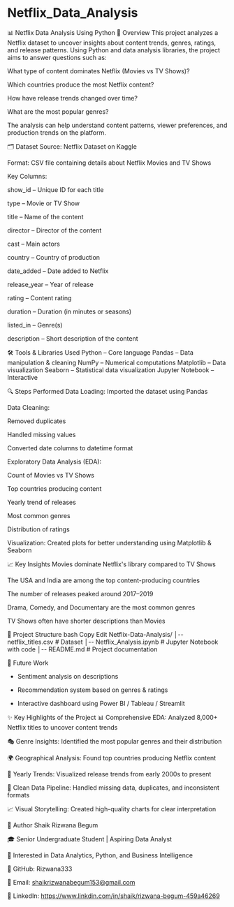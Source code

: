 # Netflix_Data_Analysis
📊 Netflix Data Analysis Using Python
📌 Overview
This project analyzes a Netflix dataset to uncover insights about content trends, genres, ratings, and release patterns.
Using Python and data analysis libraries, the project aims to answer questions such as:

What type of content dominates Netflix (Movies vs TV Shows)?

Which countries produce the most Netflix content?

How have release trends changed over time?

What are the most popular genres?

The analysis can help understand content patterns, viewer preferences, and production trends on the platform.

🗂 Dataset
Source: Netflix Dataset on Kaggle

Format: CSV file containing details about Netflix Movies and TV Shows

Key Columns:

show_id – Unique ID for each title

type – Movie or TV Show

title – Name of the content

director – Director of the content

cast – Main actors

country – Country of production

date_added – Date added to Netflix

release_year – Year of release

rating – Content rating

duration – Duration (in minutes or seasons)

listed_in – Genre(s)

description – Short description of the content

🛠 Tools & Libraries Used
Python – Core language
Pandas – Data manipulation & cleaning
NumPy – Numerical computations
Matplotlib – Data visualization
Seaborn – Statistical data visualization
Jupyter Notebook – Interactive

🔍 Steps Performed
Data Loading: Imported the dataset using Pandas

Data Cleaning:

Removed duplicates

Handled missing values

Converted date columns to datetime format

Exploratory Data Analysis (EDA):

Count of Movies vs TV Shows

Top countries producing content

Yearly trend of releases

Most common genres

Distribution of ratings

Visualization: Created plots for better understanding using Matplotlib & Seaborn

📈 Key Insights
Movies dominate Netflix's library compared to TV Shows

The USA and India are among the top content-producing countries

The number of releases peaked around 2017–2019

Drama, Comedy, and Documentary are the most common genres

TV Shows often have shorter descriptions than Movies

📂 Project Structure
bash
Copy
Edit
Netflix-Data-Analysis/
│-- netflix_titles.csv        # Dataset
│-- Netflix_Analysis.ipynb    # Jupyter Notebook with code
│-- README.md                 # Project documentation

📌 Future Work
* Sentiment analysis on descriptions

* Recommendation system based on genres & ratings

* Interactive dashboard using Power BI / Tableau / Streamlit

✨ Key Highlights of the Project
📊 Comprehensive EDA: Analyzed 8,000+ Netflix titles to uncover content trends

🎭 Genre Insights: Identified the most popular genres and their distribution

🌍 Geographical Analysis: Found top countries producing Netflix content

📅 Yearly Trends: Visualized release trends from early 2000s to present

🧹 Clean Data Pipeline: Handled missing data, duplicates, and inconsistent formats

📈 Visual Storytelling: Created high-quality charts for clear interpretation

👤 Author
Shaik Rizwana Begum

🎓 Senior Undergraduate Student | Aspiring Data Analyst

💼 Interested in Data Analytics, Python, and Business Intelligence

🔗 GitHub: Rizwana333

📧 Email: shaikrizwanabegum153@gmail.com

💬 LinkedIn: https://www.linkdin.com/in/shaik/rizwana-begum-459a46269


